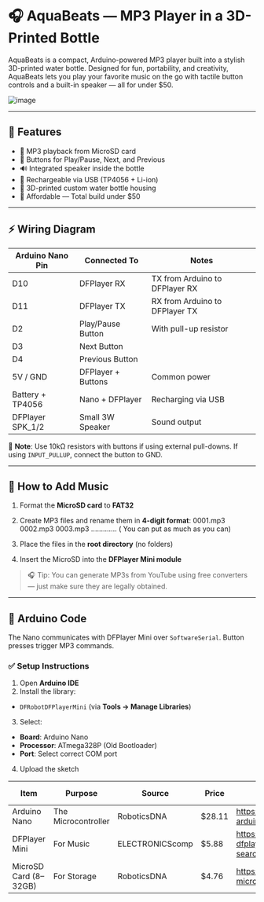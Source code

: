 # 🎧 AquaBeats — MP3 Player in a 3D-Printed Bottle

AquaBeats is a compact, Arduino-powered MP3 player built into a stylish 3D-printed water bottle. Designed for fun, portability, and creativity, AquaBeats lets you play your favorite music on the go with tactile button controls and a built-in speaker — all for under $50.

![image](https://github.com/user-attachments/assets/1f13953f-857f-4dba-b79e-961b7db8cf4f)


---

## 🔧 Features

- 🎵 MP3 playback from MicroSD card  
- 🔘 Buttons for Play/Pause, Next, and Previous  
- 🔊 Integrated speaker inside the bottle  
- 🔋 Rechargeable via USB (TP4056 + Li-ion)  
- 🧴 3D-printed custom water bottle housing  
- 💸 Affordable — Total build under $50

---

## ⚡ Wiring Diagram

| Arduino Nano Pin | Connected To         | Notes                         |
|------------------|----------------------|-------------------------------|
| D10              | DFPlayer RX          | TX from Arduino to DFPlayer RX |
| D11              | DFPlayer TX          | RX from Arduino to DFPlayer TX |
| D2               | Play/Pause Button    | With pull-up resistor         |
| D3               | Next Button          |                               |
| D4               | Previous Button      |                               |
| 5V / GND         | DFPlayer + Buttons   | Common power                  |
| Battery + TP4056 | Nano + DFPlayer      | Recharging via USB            |
| DFPlayer SPK_1/2 | Small 3W Speaker     | Sound output                  |

📌 **Note**: Use 10kΩ resistors with buttons if using external pull-downs. If using `INPUT_PULLUP`, connect the button to GND.




---

## 💾 How to Add Music

1. Format the **MicroSD card** to **FAT32**
2. Create MP3 files and rename them in **4-digit format**:
0001.mp3
0002.mp3
0003.mp3
............. ( You can put as much as you can)

3. Place the files in the **root directory** (no folders)
4. Insert the MicroSD into the **DFPlayer Mini module**

> 🎧 Tip: You can generate MP3s from YouTube using free converters — just make sure they are legally obtained.

---

## 🧠 Arduino Code

The Nano communicates with DFPlayer Mini over `SoftwareSerial`. Button presses trigger MP3 commands.

### ✅ Setup Instructions

1. Open **Arduino IDE**
2. Install the library:
- `DFRobotDFPlayerMini` (via **Tools → Manage Libraries**)
3. Select:
- **Board**: Arduino Nano  
- **Processor**: ATmega328P (Old Bootloader)  
- **Port**: Select correct COM port
4. Upload the sketch



|     Item      |                                                        Purpose                                                               |     Source    |     Price     |    Links    | Total Price
| ------------- | ---------------------------------------------------------------------------------------------------------------------------- | ------------- | ------------- | -------------- | --------------------- |
| Arduino Nano           | The Microcontroller                                                                                   |RoboticsDNA     |$28.11            |      https://roboticsdna.in/product/original-arduino-nano-33-iot/       |  $28.11                    |
|DFPlayer Mini |For Music                                                            |ELECTRONICScomp        |$5.88         |      https://www.electronicscomp.com/dfrobot-dfplayer-a-mini-mp3-player?search=dfplayer%20mini       |       $5.88          |
|MicroSD Card (8–32GB) |For Storage                                                            |RoboticsDNA        |$4.76         |       https://roboticsdna.in/product/sandisk-micro-memory-card-32gb-120mb-s-r/      |       $4.76         |


